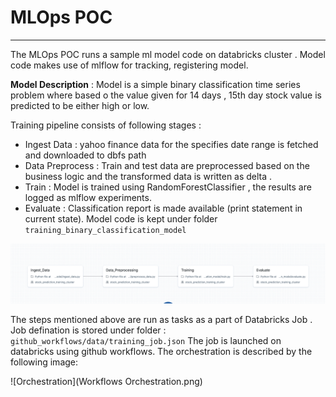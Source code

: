 # MLOps POC

---

The MLOps POC runs a sample ml model code on databricks cluster . Model code makes use of mlflow for tracking, registering model.

**Model Description** : Model is a simple binary classification time series problem where based o the value given for 
14 days , 15th day stock value is predicted to be either high or low. 

Training pipeline consists of following stages :
- Ingest Data : yahoo finance data for the specifies date range is fetched and downloaded to dbfs path
- Data Preprocess : Train and test data are preprocessed based on the business logic and the transformed data is written as delta .
- Train : Model is trained using RandomForestClassifier , the results are logged as mlflow experiments.
- Evaluate : Classification report is made available (print statement in current state).
Model code is kept under folder `training_binary_classification_model`

![Model Stages](Model_Stages.png)


The steps mentioned above are run as tasks as a part of Databricks Job . Job defination is stored under folder : `github_workflows/data/training_job.json`
The job is launched on databricks using github workflows. The orchestration is described by the following image:


![Orchestration](Workflows Orchestration.png)

